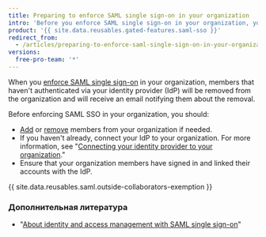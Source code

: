 ```yaml
---
title: Preparing to enforce SAML single sign-on in your organization
intro: 'Before you enforce SAML single sign-on in your organization, you should verify your organization''s membership and configure the connection settings to your identity provider.'
product: '{{ site.data.reusables.gated-features.saml-sso }}'
redirect_from:
  - /articles/preparing-to-enforce-saml-single-sign-on-in-your-organization
versions:
  free-pro-team: '*'
---
```


When you [enforce SAML single sign-on](/articles/enabling-and-testing-saml-single-sign-on-for-your-organization) in your organization, members that haven't authenticated via your identity provider (IdP) will be removed from the organization and will receive an email notifying them about the removal.

Before enforcing SAML SSO in your organization, you should:

- [Add](/articles/inviting-users-to-join-your-organization) or [remove](/articles/removing-a-member-from-your-organization) members from your organization if needed.
- If you haven't already, connect your IdP to your organization. For more information, see "[Connecting your identity provider to your organization](/articles/connecting-your-identity-provider-to-your-organization)."
- Ensure that your organization members have signed in and linked their accounts with the IdP.

{{ site.data.reusables.saml.outside-collaborators-exemption }}

### Дополнительная литература

- "[About identity and access management with SAML single sign-on](/articles/about-identity-and-access-management-with-saml-single-sign-on)"
